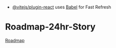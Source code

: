 - [@vitejs/plugin-react](https://github.com/vitejs/vite-plugin-react/blob/main/packages/plugin-react/README.md) uses [Babel](https://babeljs.io/) for Fast Refresh
# Roadmap-24hr-Story
[Roadmap](https://roadmap.sh/projects/stories-feature)
